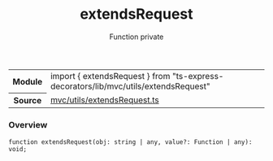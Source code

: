 <header class="symbol-info-header">    <h1 id="extendsrequest">extendsRequest</h1>    <label class="symbol-info-type-label function">Function</label>    <label class="api-type-label private" title="private">private</label>  </header>
<section class="symbol-info">      <table class="is-full-width">        <tbody>        <tr>          <th>Module</th>          <td>            <div class="lang-typescript">                <span class="token keyword">import</span> { extendsRequest }                 <span class="token keyword">from</span>                 <span class="token string">"ts-express-decorators/lib/mvc/utils/extendsRequest"</span>                            </div>          </td>        </tr>        <tr>          <th>Source</th>          <td>            <a href="https://github.com/Romakita/ts-express-decorators/blob/v3.3.0/src/mvc/utils/extendsRequest.ts#L0-L0">                mvc/utils/extendsRequest.ts            </a>        </td>        </tr>                </tbody>      </table>    </section>

### Overview

<pre><code class="typescript-lang">function <span class="token function">extendsRequest</span><span class="token punctuation">(</span>obj<span class="token punctuation">:</span> <span class="token keyword">string</span> | <span class="token keyword">any</span><span class="token punctuation">,</span> value?<span class="token punctuation">:</span> Function | <span class="token keyword">any</span><span class="token punctuation">)</span><span class="token punctuation">:</span> <span class="token keyword">void</span><span class="token punctuation">;</span></code></pre>
